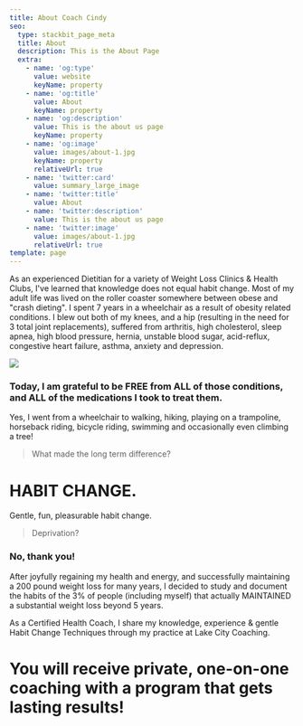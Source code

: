 ```yaml
---
title: About Coach Cindy
seo:
  type: stackbit_page_meta
  title: About
  description: This is the About Page
  extra:
    - name: 'og:type'
      value: website
      keyName: property
    - name: 'og:title'
      value: About
      keyName: property
    - name: 'og:description'
      value: This is the about us page
      keyName: property
    - name: 'og:image'
      value: images/about-1.jpg
      keyName: property
      relativeUrl: true
    - name: 'twitter:card'
      value: summary_large_image
    - name: 'twitter:title'
      value: About
    - name: 'twitter:description'
      value: This is the about us page
    - name: 'twitter:image'
      value: images/about-1.jpg
      relativeUrl: true
template: page
---
```

As an experienced Dietitian for a variety of Weight Loss Clinics & Health Clubs, I've learned that knowledge does not equal habit change.
Most of my adult life was lived on the roller coaster somewhere between obese and "crash dieting". I spent 7 years in a wheelchair as a result of obesity related conditions. I blew out both of my knees, and a hip (resulting in the need for 3 total joint replacements), suffered from arthritis, high cholesterol, sleep apnea, high blood pressure, hernia, unstable blood sugar, acid-reflux, congestive heart failure, asthma, anxiety and depression.

![](/images/Screenshot%202021-06-28%2011.26.03%20AM.png)

### Today, I am grateful to be FREE from ALL of those conditions, and ALL of the medications I took to treat them.

Yes, I went from a wheelchair to walking, hiking, playing on a trampoline, horseback riding, bicycle riding, swimming and occasionally even climbing a tree!

> What made the long term difference?

# &#xA;HABIT CHANGE.

Gentle, fun, pleasurable habit change.

> Deprivation?

### &#xA;No, thank you!

After joyfully regaining my health and energy, and successfully maintaining a 200 pound weight loss for many years, I decided to study and document the habits of the 3% of people (including myself) that actually MAINTAINED a substantial weight loss beyond 5 years.

As a Certified Health Coach, I share my knowledge, experience & gentle Habit Change Techniques through my practice at Lake City Coaching.

# &#xA;You will receive private, one-on-one coaching with a program that gets lasting results!
